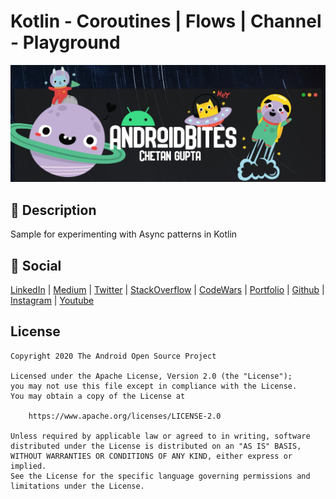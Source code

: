 # Kotlin - Coroutines | Flows | Channel - Playground

<img src="./androidbites_space_banner.jpg">

## :scroll: Description
Sample for experimenting with Async patterns in Kotlin


## :eyes: Social
[LinkedIn](https://bit.ly/ch8n-linkdIn) | [Medium](https://bit.ly/ch8n-medium-blog) | [Twitter](https://bit.ly/ch8n-twitter) | [StackOverflow](https://bit.ly/ch8n-stackOflow) | [CodeWars](https://bit.ly/ch8n-codewar) | [Portfolio](https://bit.ly/ch8n-home) | [Github](https://bit.ly/ch8n-git) | [Instagram](https://bit.ly/ch8n-insta) | [Youtube](https://bit.ly/ch8n-youtube)

## License
```
Copyright 2020 The Android Open Source Project

Licensed under the Apache License, Version 2.0 (the "License");
you may not use this file except in compliance with the License.
You may obtain a copy of the License at

    https://www.apache.org/licenses/LICENSE-2.0

Unless required by applicable law or agreed to in writing, software
distributed under the License is distributed on an "AS IS" BASIS,
WITHOUT WARRANTIES OR CONDITIONS OF ANY KIND, either express or implied.
See the License for the specific language governing permissions and
limitations under the License.
```